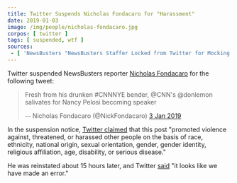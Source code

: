 ```yaml
---
title: Twitter Suspends Nicholas Fondacaro for "Harassment"
date: 2019-01-03
image: /img/people/nicholas-fondacaro.jpg
corpos: [ twitter ]
tags: [ suspended, wtf ]
sources:
 - [ 'NewsBusters "NewsBusters Staffer Locked from Twitter for Mocking Drunk Don Lemon [UPDATED]" by Corinne Weaver (3 Jan 2019)', 'http://archive.vn/C7qsh' ]
---
```


Twitter suspended NewsBusters reporter [Nicholas
Fondacaro](https://www.newsbusters.org/author/nicholas-fondacaro) for the
following tweet:
> Fresh from his drunken #CNNNYE bender, @CNN's @donlemon salivates for Nancy
> Pelosi becoming speaker
>
> -- Nicholas Fondacaro (@NickFondacaro) [3 Jan 2019](http://archive.vn/ouWVW)

In the suspension notice, [Twitter claimed](http://archive.vn/C7qsh#selection-1023.0-1025.220) that this
post "promoted violence against, threatened, or harassed other people on the
basis of race, ethnicity, national origin, sexual orientation, gender, gender
identity, religious affiliation, age, disability, or serious disease."

He was reinstated about 15 hours later, and Twitter
[said](http://archive.vn/C7qsh#selection-995.150-995.186) "it looks like we
have made an error."
